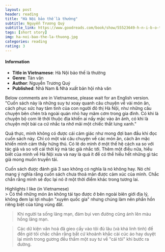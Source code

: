 ```yaml
---
layout: post
header: reading
title: "Hà Nội bảo thế là thường"
subtitle: Nguyễn Trương Quý
subtitle_link: https://www.goodreads.com/book/show/55523649-h-n-i-b-o-th-l-th-ng
tags: [short story]
img: ha-noi-bao-the-la-thuong.jpg
categories: reading
rating: 3
---
```

<h4 class="post-more">Information</h4>

- **Title in Vietnamese**: Hà Nội bảo thế là thường
- **Genre**: Tản văn
- **Author**: Nguyễn Trương Quý
- **Published**: Nhã Nam & Nhà xuất bản hội nhà văn

<div class="alert alert-success" role="alert">
Below comments are in Vietnamese, please wait for an English version.
</div>
"Cuốn sách này là những suy tư xoay quanh câu chuyện về vài món ăn, cách phục sức hay tâm tình của con người đô thị Hà Nội, như những câu chuyện bên chén trà ngoài quán nhỏ hay mâm cơm trong gia đình. Có khi là chuyện bộ com lê thời thuộc địa khiến ai nấy mặc vào ăn ảnh, có khi là chuyện một bài ca cứ nhắc ta nhớ mãi một chiếc thắt lưng xanh."

Quả thực, mình không có được cái cảm giác như mong đợi ban đầu khi đọc cuốn sách này. Chỉ có một vài câu chuyện về các món ăn, cách ăn mặc khiến mình cảm thấy hứng thú. Có lẽ do mình ở một thế hệ cách xa so với tác giả và so với cái thời kỳ mà tác giả nhắc tới. Thêm một điều nữa, hiểu biết của mình về Hà Nội xưa và nay là quá ít để có thể hiểu hết những gì tác giả mong muốn truyền tải.

Cuốn sách được đánh giá 3 sao không có nghĩa là nó không hay. Nó chỉ mang ý nghĩa rằng cuốn sách chưa thoả mãn được cảm xúc của mình. Chắc chắn rằng mình sẽ đọc lại nó ở một thời điểm khác trong tương lai. 
<div class="tomTat">
<div id="btTomTat" class="collapsed" data-toggle="collapse" href="#ndTomTat"><span>Highlights I like (in Vietnamese)</span></div>
<div id="ndTomTat" markdown="1" class="collapse multi-collapse">
> Có thể những món ăn không tái tạo được ở bên ngoài biên giới địa lý, không đem lại lợi nhuận "xuyên quốc gia" nhưng chúng làm nên phần hồn riêng biệt của từng vùng đất.

> Khi người ta sống lãng mạn, đám bụi ven đường cũng ánh lên màu hồng lãng mạn.

> Các dữ kiện văn hoá đã gieo cấy vào tôi đủ lâu (và khá linh tinh) để đến giờ tôi chắc chắn rằng bất cứ khoảnh khắc cài cúc áo hay duyệt lại mình trong gương đều thấm một suy tư về "cái tôi" khi bước ra đường.

> 
</div>
</div>